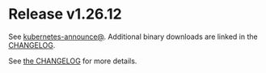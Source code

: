 # Release v1.26.12

See [kubernetes-announce@](https://groups.google.com/forum/#!forum/kubernetes-announce). Additional binary downloads are linked in the [CHANGELOG](https://github.com/kubernetes/kubernetes/blob/master/CHANGELOG/CHANGELOG-1.26.md).

See [the CHANGELOG](https://github.com/kubernetes/kubernetes/blob/master/CHANGELOG/CHANGELOG-1.26.md) for more details.



